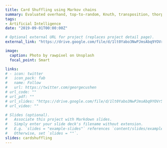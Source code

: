 ```yaml
---
title: Card Shuffling using Markov chains
summary: Evaluated overhand, top-to-random, Knuth, transposition, thorp, and riffle card shuffling techniques. `presentation`
tags:
- Artificial Intelligence
date: "2019-09-01T00:00:00Z"

# Optional external URL for project (replaces project detail page).
external_link: "https://drive.google.com/file/d/1lt0Yabo3NwPJmsAbq9YOVr5V__uPqSiF/view"

image:
  caption: Photo by rawpixel on Unsplash
  focal_point: Smart

links:
# - icon: twitter
#   icon_pack: fab
#   name: Follow
#   url: https://twitter.com/georgecushen
# url_code: ""
# url_pdf: ""
# url_slides: "https://drive.google.com/file/d/1lt0Yabo3NwPJmsAbq9YOVr5V__uPqSiF/view"
# url_video: ""

# Slides (optional).
#   Associate this project with Markdown slides.
#   Simply enter your slide deck's filename without extension.
#   E.g. `slides = "example-slides"` references `content/slides/example-slides.md`.
#   Otherwise, set `slides = ""`.
slides: cardshuffling
---
```

